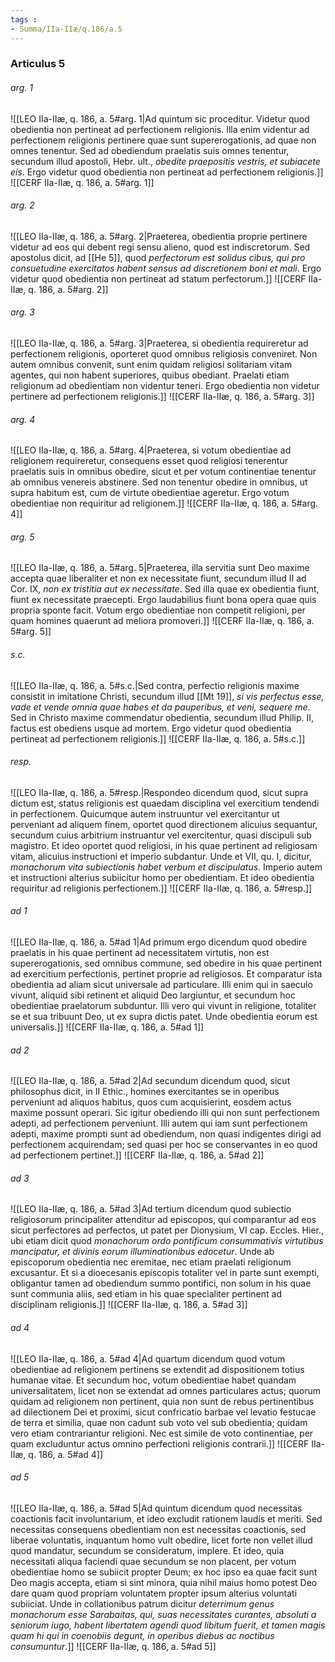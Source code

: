 ```yaml
---
tags : 
- Summa/IIa-IIæ/q.186/a.5
---
```


### Articulus 5

###### arg. 1
![[LEO IIa-IIæ, q. 186, a. 5#arg. 1|Ad quintum sic proceditur. Videtur quod obedientia non pertineat ad perfectionem religionis. Illa enim videntur ad perfectionem religionis pertinere quae sunt supererogationis, ad quae non omnes tenentur. Sed ad obediendum praelatis suis omnes tenentur, secundum illud apostoli, Hebr. ult., *obedite praepositis vestris, et subiacete eis*. Ergo videtur quod obedientia non pertineat ad perfectionem religionis.]]
![[CERF IIa-IIæ, q. 186, a. 5#arg. 1]]

###### arg. 2
![[LEO IIa-IIæ, q. 186, a. 5#arg. 2|Praeterea, obedientia proprie pertinere videtur ad eos qui debent regi sensu alieno, quod est indiscretorum. Sed apostolus dicit, ad [[He 5]], quod *perfectorum est solidus cibus, qui pro consuetudine exercitatos habent sensus ad discretionem boni et mali*. Ergo videtur quod obedientia non pertineat ad statum perfectorum.]]
![[CERF IIa-IIæ, q. 186, a. 5#arg. 2]]

###### arg. 3
![[LEO IIa-IIæ, q. 186, a. 5#arg. 3|Praeterea, si obedientia requireretur ad perfectionem religionis, oporteret quod omnibus religiosis conveniret. Non autem omnibus convenit, sunt enim quidam religiosi solitariam vitam agentes, qui non habent superiores, quibus obediant. Praelati etiam religionum ad obedientiam non videntur teneri. Ergo obedientia non videtur pertinere ad perfectionem religionis.]]
![[CERF IIa-IIæ, q. 186, a. 5#arg. 3]]

###### arg. 4
![[LEO IIa-IIæ, q. 186, a. 5#arg. 4|Praeterea, si votum obedientiae ad religionem requireretur, consequens esset quod religiosi tenerentur praelatis suis in omnibus obedire, sicut et per votum continentiae tenentur ab omnibus venereis abstinere. Sed non tenentur obedire in omnibus, ut supra habitum est, cum de virtute obedientiae ageretur. Ergo votum obedientiae non requiritur ad religionem.]]
![[CERF IIa-IIæ, q. 186, a. 5#arg. 4]]

###### arg. 5
![[LEO IIa-IIæ, q. 186, a. 5#arg. 5|Praeterea, illa servitia sunt Deo maxime accepta quae liberaliter et non ex necessitate fiunt, secundum illud II ad Cor. IX, *non ex tristitia aut ex necessitate*. Sed illa quae ex obedientia fiunt, fiunt ex necessitate praecepti. Ergo laudabilius fiunt bona opera quae quis propria sponte facit. Votum ergo obedientiae non competit religioni, per quam homines quaerunt ad meliora promoveri.]]
![[CERF IIa-IIæ, q. 186, a. 5#arg. 5]]

###### s.c.
![[LEO IIa-IIæ, q. 186, a. 5#s.c.|Sed contra, perfectio religionis maxime consistit in imitatione Christi, secundum illud [[Mt 19]], *si vis perfectus esse, vade et vende omnia quae habes et da pauperibus, et veni, sequere me*. Sed in Christo maxime commendatur obedientia, secundum illud Philip. II, factus est obediens usque ad mortem. Ergo videtur quod obedientia pertineat ad perfectionem religionis.]]
![[CERF IIa-IIæ, q. 186, a. 5#s.c.]]

###### resp.
![[LEO IIa-IIæ, q. 186, a. 5#resp.|Respondeo dicendum quod, sicut supra dictum est, status religionis est quaedam disciplina vel exercitium tendendi in perfectionem. Quicumque autem instruuntur vel exercitantur ut perveniant ad aliquem finem, oportet quod directionem alicuius sequantur, secundum cuius arbitrium instruantur vel exercitentur, quasi discipuli sub magistro. Et ideo oportet quod religiosi, in his quae pertinent ad religiosam vitam, alicuius instructioni et imperio subdantur. Unde et VII, qu. I, dicitur, *monachorum vita subiectionis habet verbum et discipulatus*. Imperio autem et instructioni alterius subiicitur homo per obedientiam. Et ideo obedientia requiritur ad religionis perfectionem.]]
![[CERF IIa-IIæ, q. 186, a. 5#resp.]]

###### ad 1
![[LEO IIa-IIæ, q. 186, a. 5#ad 1|Ad primum ergo dicendum quod obedire praelatis in his quae pertinent ad necessitatem virtutis, non est supererogationis, sed omnibus commune, sed obedire in his quae pertinent ad exercitium perfectionis, pertinet proprie ad religiosos. Et comparatur ista obedientia ad aliam sicut universale ad particulare. Illi enim qui in saeculo vivunt, aliquid sibi retinent et aliquid Deo largiuntur, et secundum hoc obedientiae praelatorum subduntur. Illi vero qui vivunt in religione, totaliter se et sua tribuunt Deo, ut ex supra dictis patet. Unde obedientia eorum est universalis.]]
![[CERF IIa-IIæ, q. 186, a. 5#ad 1]]

###### ad 2
![[LEO IIa-IIæ, q. 186, a. 5#ad 2|Ad secundum dicendum quod, sicut philosophus dicit, in II Ethic., homines exercitantes se in operibus perveniunt ad aliquos habitus, quos cum acquisierint, eosdem actus maxime possunt operari. Sic igitur obediendo illi qui non sunt perfectionem adepti, ad perfectionem perveniunt. Illi autem qui iam sunt perfectionem adepti, maxime prompti sunt ad obediendum, non quasi indigentes dirigi ad perfectionem acquirendam; sed quasi per hoc se conservantes in eo quod ad perfectionem pertinet.]]
![[CERF IIa-IIæ, q. 186, a. 5#ad 2]]

###### ad 3
![[LEO IIa-IIæ, q. 186, a. 5#ad 3|Ad tertium dicendum quod subiectio religiosorum principaliter attenditur ad episcopos, qui comparantur ad eos sicut perfectores ad perfectos, ut patet per Dionysium, VI cap. Eccles. Hier., ubi etiam dicit quod *monachorum ordo pontificum consummativis virtutibus mancipatur, et divinis eorum illuminationibus edocetur*. Unde ab episcoporum obedientia nec eremitae, nec etiam praelati religionum excusantur. Et si a dioecesanis episcopis totaliter vel in parte sunt exempti, obligantur tamen ad obediendum summo pontifici, non solum in his quae sunt communia aliis, sed etiam in his quae specialiter pertinent ad disciplinam religionis.]]
![[CERF IIa-IIæ, q. 186, a. 5#ad 3]]

###### ad 4
![[LEO IIa-IIæ, q. 186, a. 5#ad 4|Ad quartum dicendum quod votum obedientiae ad religionem pertinens se extendit ad dispositionem totius humanae vitae. Et secundum hoc, votum obedientiae habet quandam universalitatem, licet non se extendat ad omnes particulares actus; quorum quidam ad religionem non pertinent, quia non sunt de rebus pertinentibus ad dilectionem Dei et proximi, sicut confricatio barbae vel levatio festucae de terra et similia, quae non cadunt sub voto vel sub obedientia; quidam vero etiam contrariantur religioni. Nec est simile de voto continentiae, per quam excluduntur actus omnino perfectioni religionis contrarii.]]
![[CERF IIa-IIæ, q. 186, a. 5#ad 4]]

###### ad 5
![[LEO IIa-IIæ, q. 186, a. 5#ad 5|Ad quintum dicendum quod necessitas coactionis facit involuntarium, et ideo excludit rationem laudis et meriti. Sed necessitas consequens obedientiam non est necessitas coactionis, sed liberae voluntatis, inquantum homo vult obedire, licet forte non vellet illud quod mandatur, secundum se consideratum, implere. Et ideo, quia necessitati aliqua faciendi quae secundum se non placent, per votum obedientiae homo se subiicit propter Deum; ex hoc ipso ea quae facit sunt Deo magis accepta, etiam si sint minora, quia nihil maius homo potest Deo dare quam quod propriam voluntatem propter ipsum alterius voluntati subiiciat. Unde in collationibus patrum dicitur *deterrimum genus monachorum esse Sarabaitas, qui, suas necessitates curantes, absoluti a seniorum iugo, habent libertatem agendi quod libitum fuerit, et tamen magis quam hi qui in coenobiis degunt, in operibus diebus ac noctibus consumuntur*.]]
![[CERF IIa-IIæ, q. 186, a. 5#ad 5]]

